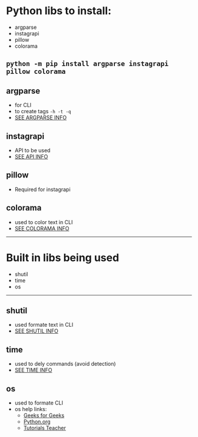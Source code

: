 # Python libs to install:

- argparse
- instagrapi
- pillow
- colorama

`` python -m pip install argparse instagrapi pillow colorama ``
---

## argparse

- for CLI
- to create tags ``` -h -t -q ```
- [SEE ARGPARSE INFO](https://docs.python.org/3/library/argparse.html)

## instagrapi 

- API to be used
- [SEE API INFO](https://adw0rd.github.io/instagrapi/usage-guide/interactions.html)

## pillow

- Required for instagrapi

## colorama

- used to color text in CLI
- [SEE COLORAMA INFO](https://docs.python.org/3/library/shutil.html)

---

# Built in libs being used

- shutil
- time
- os
---

## shutil

- used formate text in CLI
- [SEE SHUTIL INFO](https://docs.python.org/3/library/shutil.html)


## time

- used to dely commands (avoid detection)
- [SEE TIME INFO](https://www.programiz.com/python-programming/time)

## os

- used to formate CLI
- os help links:
    - [Geeks for Geeks](https://www.geeksforgeeks.org/os-module-python-examples/)
    - [Python.org](https://docs.python.org/3/library/os.html)
    - [Tutorials Teacher](https://www.tutorialsteacher.com/python/os-module)